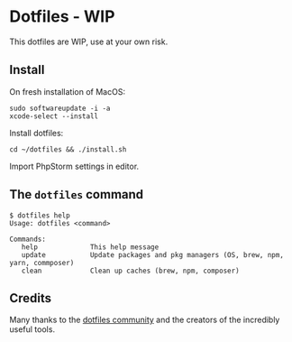 # Dotfiles - WIP
This dotfiles are WIP, use at your own risk.

## Install

On fresh installation of MacOS:

    sudo softwareupdate -i -a
    xcode-select --install

Install dotfiles:

    cd ~/dotfiles && ./install.sh

Import PhpStorm settings in editor.

## The `dotfiles` command

    $ dotfiles help
    Usage: dotfiles <command>

    Commands:
       help             This help message
       update           Update packages and pkg managers (OS, brew, npm, yarn, commposer)
       clean            Clean up caches (brew, npm, composer)

## Credits

Many thanks to the [dotfiles community](http://dotfiles.github.io/) and the creators of the incredibly useful tools.